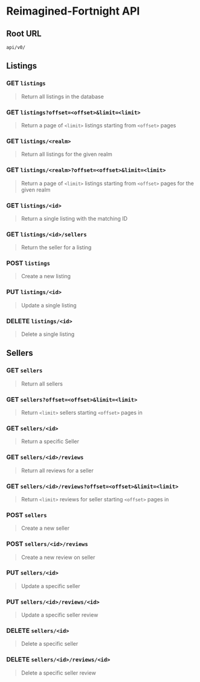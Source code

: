# Reimagined-Fortnight API

## Root URL

`api/v0/`

## Listings

### GET `listings`

> Return all listings in the database

### GET `listings?offset=<offset>&limit=<limit>`

> Return a page of `<limit>` listings starting from `<offset>` pages

### GET `listings/<realm>`

> Return all listings for the given realm

### GET `listings/<realm>?offset=<offset>&limit=<limit>`

> Return a page of `<limit>` listings starting from `<offset>` pages for the given realm

### GET `listings/<id>`

> Return a single listing with the matching ID

### GET `listings/<id>/sellers`

> Return the seller for a listing

### POST `listings`

> Create a new listing

### PUT `listings/<id>`

> Update a single listing

### DELETE `listings/<id>`

> Delete a single listing

## Sellers

### GET `sellers`

> Return all sellers

### GET `sellers?offset=<offset>&limit=<limit>`

> Return `<limit>` sellers starting `<offset>` pages in

### GET `sellers/<id>`

> Return a specific Seller

### GET `sellers/<id>/reviews`

> Return all reviews for a seller

### GET `sellers/<id>/reviews?offset=<offset>&limit=<limit>`

> Return `<limit>` reviews for seller starting `<offset>` pages in

### POST `sellers`

> Create a new seller

### POST `sellers/<id>/reviews`

> Create a new review on seller

### PUT `sellers/<id>`

> Update a specific seller

### PUT `sellers/<id>/reviews/<id>`

> Update a specific seller review

### DELETE `sellers/<id>`

> Delete a specific seller

### DELETE `sellers/<id>/reviews/<id>`

> Delete a specific seller review
